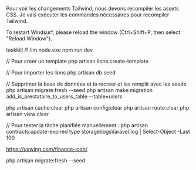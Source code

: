 Pour voir les changements Tailwind, nous devons recompiler les assets CSS. Je vais exécuter les commandes nécessaires pour recompiler Tailwind.

To restart Windsurf, please reload the window (Ctrl+Shift+P, then select "Reload Window").


taskkill /f /im node.exe
npm run dev

// Pour creer un template
php artisan lions:create-template

// Pour importer les lions
php artisan db:seed

// Supprimer la base de données et la recreer et les remplir avec les seeds
php artisan migrate:fresh --seed
php artisan make:migration add_is_prestataire_to_users_table --table=users

php artisan cache:clear
php artisan config:clear
php artisan route:clear
php artisan view:clear

// Pour tester la tâche planifiée manuellement :
php artisan contracts:update-expired
type storage\logs\laravel.log | Select-Object -Last 100


https://uxwing.com/finance-icon/


php artisan migrate:fresh --seed 